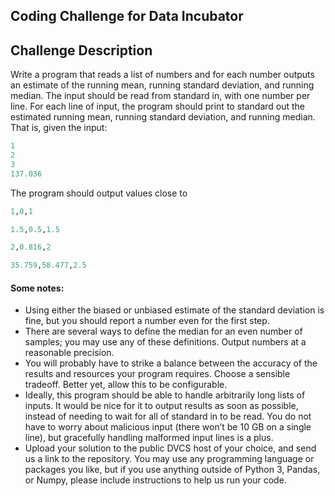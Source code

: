 ## Coding Challenge for Data Incubator


## Challenge Description
Write a program that reads a list of numbers and for each number outputs an estimate of the running mean, running standard deviation, and running median.  The input should be read from standard in, with one number per line.  For each line of input, the program should print to standard out the estimated running mean, running standard deviation, and running median.  That is, given the input:

```python
1
2
3
137.036
```

The program should output values close to
```python
1,0,1

1.5,0.5,1.5

2,0.816,2

35.759,58.477,2.5
```

#### Some notes:

* Using either the biased or unbiased estimate of the standard deviation is fine, but you should report a number even for the first step.
* There are several ways to define the median for an even number of samples; you may use any of these definitions.
Output numbers at a reasonable precision.
* You will probably have to strike a balance between the accuracy of the results and  resources your program requires.  Choose a sensible tradeoff.  Better yet, allow this to be configurable.
* Ideally, this program should be able to handle arbitrarily long lists of inputs.  It would be nice for it to output results as soon as possible, instead of needing to wait for all of standard in to be read.  You do not have to worry about malicious input (there won’t be 10 GB on a single line), but gracefully handling malformed input lines is a plus.
* Upload your solution to the public DVCS host of your choice, and send us a link to the repository.  You may use any programming language or packages you like, but if you use anything outside of Python 3, Pandas, or Numpy, please include instructions to help us run your code.

 